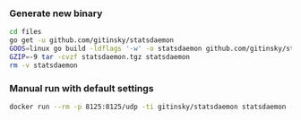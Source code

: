 ### Generate new binary

```bash
cd files
go get -u github.com/gitinsky/statsdaemon
GOOS=linux go build -ldflags '-w' -o statsdaemon github.com/gitinsky/statsdaemon
GZIP=-9 tar -cvzf statsdaemon.tgz statsdaemon
rm -v statsdaemon
```

### Manual run with default settings

```bash
docker run --rm -p 8125:8125/udp -ti gitinsky/statsdaemon statsdaemon -graphite='-' -opentsdb=172.17.42.1:4242
```
